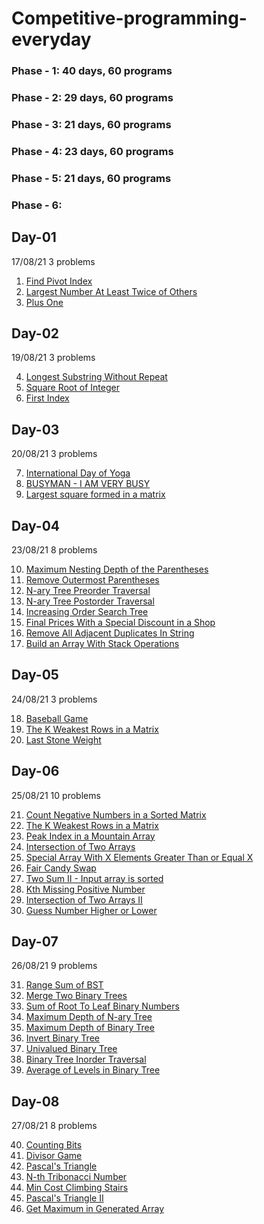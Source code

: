 # Competitive-programming-everyday
### Phase - 1: 40 days, 60 programs
### Phase - 2: 29 days, 60 programs
### Phase - 3: 21 days, 60 programs
### Phase - 4: 23 days, 60 programs
### Phase - 5: 21 days, 60 programs
### Phase - 6: 


## Day-01
17/08/21
3 problems

1. [Find Pivot Index](https://leetcode.com/explore/learn/card/array-and-string/201/introduction-to-array/1144/)
2. [Largest Number At Least Twice of Others](https://leetcode.com/explore/learn/card/array-and-string/201/introduction-to-array/1147/)
3. [Plus One](https://leetcode.com/explore/learn/card/array-and-string/201/introduction-to-array/1148/)

## Day-02
19/08/21
3 problems

4. [Longest Substring Without Repeat](https://www.interviewbit.com/old/problems/longest-substring-without-repeat/)
5. [Square Root of Integer](https://www.interviewbit.com/old/problems/square-root-of-integer/)
6. [First Index](https://www.interviewbit.com/old/problems/first-index/?ref=similar_problems)

## Day-03
20/08/21
3 problems

7. [International Day of Yoga](https://www.codechef.com/problems/RAMDEV)
8. [BUSYMAN - I AM VERY BUSY](https://www.spoj.com/STCBASIC/problems/BUSYMAN/)
9. [Largest square formed in a matrix](https://practice.geeksforgeeks.org/problems/largest-square-formed-in-a-matrix0806/1)

## Day-04
23/08/21
8 problems

10. [Maximum Nesting Depth of the Parentheses](https://leetcode.com/problems/maximum-nesting-depth-of-the-parentheses/)
11. [Remove Outermost Parentheses](https://leetcode.com/problems/remove-outermost-parentheses/)
12. [N-ary Tree Preorder Traversal](https://leetcode.com/problems/n-ary-tree-preorder-traversal/)
13. [N-ary Tree Postorder Traversal](https://leetcode.com/problems/n-ary-tree-postorder-traversal/)
14. [Increasing Order Search Tree](https://leetcode.com/problems/increasing-order-search-tree/)
15. [Final Prices With a Special Discount in a Shop](https://leetcode.com/problems/final-prices-with-a-special-discount-in-a-shop/)
16. [Remove All Adjacent Duplicates In String](https://leetcode.com/problems/remove-all-adjacent-duplicates-in-string/)
17. [Build an Array With Stack Operations](https://leetcode.com/problems/build-an-array-with-stack-operations/)

## Day-05
24/08/21
3 problems

18. [Baseball Game](https://leetcode.com/problems/baseball-game/)
19. [The K Weakest Rows in a Matrix](https://leetcode.com/problems/the-k-weakest-rows-in-a-matrix/)
20. [Last Stone Weight](https://leetcode.com/problems/last-stone-weight/)

## Day-06
25/08/21
10 problems

21. [Count Negative Numbers in a Sorted Matrix](https://leetcode.com/problems/count-negative-numbers-in-a-sorted-matrix/)
22. [The K Weakest Rows in a Matrix](https://leetcode.com/problems/the-k-weakest-rows-in-a-matrix/)
23. [Peak Index in a Mountain Array](https://leetcode.com/problems/peak-index-in-a-mountain-array/)
24. [Intersection of Two Arrays](https://leetcode.com/problems/intersection-of-two-arrays/)
25. [Special Array With X Elements Greater Than or Equal X](https://leetcode.com/problems/special-array-with-x-elements-greater-than-or-equal-x/)
26. [Fair Candy Swap](https://leetcode.com/problems/fair-candy-swap/)
27. [Two Sum II - Input array is sorted](https://leetcode.com/problems/two-sum-ii-input-array-is-sorted/)
28. [Kth Missing Positive Number](https://leetcode.com/problems/kth-missing-positive-number/)
29. [Intersection of Two Arrays II](https://leetcode.com/problems/intersection-of-two-arrays-ii/)
30. [Guess Number Higher or Lower](https://leetcode.com/problems/guess-number-higher-or-lower/)

## Day-07
26/08/21
9 problems

31. [Range Sum of BST](https://leetcode.com/problems/range-sum-of-bst/)
32. [Merge Two Binary Trees](https://leetcode.com/problems/merge-two-binary-trees/)
33. [Sum of Root To Leaf Binary Numbers](https://leetcode.com/problems/sum-of-root-to-leaf-binary-numbers/)
34. [Maximum Depth of N-ary Tree](https://leetcode.com/problems/maximum-depth-of-n-ary-tree/)
35. [Maximum Depth of Binary Tree](https://leetcode.com/problems/maximum-depth-of-binary-tree/)
36. [Invert Binary Tree](https://leetcode.com/problems/invert-binary-tree/)
37. [Univalued Binary Tree](https://leetcode.com/problems/univalued-binary-tree/)
38. [Binary Tree Inorder Traversal](https://leetcode.com/problems/binary-tree-inorder-traversal/)
39. [Average of Levels in Binary Tree](https://leetcode.com/problems/average-of-levels-in-binary-tree/)

## Day-08
27/08/21
8 problems

40. [Counting Bits](https://leetcode.com/problems/counting-bits/)
41. [Divisor Game](https://leetcode.com/problems/divisor-game/)
42. [Pascal's Triangle](https://leetcode.com/problems/pascals-triangle/)
43. [N-th Tribonacci Number](https://leetcode.com/problems/n-th-tribonacci-number/)
44. [Min Cost Climbing Stairs](https://leetcode.com/problems/min-cost-climbing-stairs/)
45. [Pascal's Triangle II](https://leetcode.com/problems/pascals-triangle-ii/)
46. [Get Maximum in Generated Array](https://leetcode.com/problems/get-maximum-in-generated-array/)
